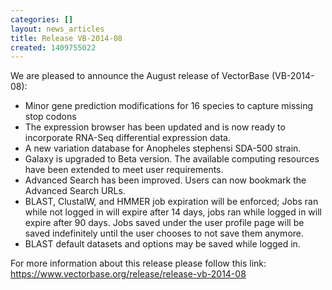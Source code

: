 ```yaml
---
categories: []
layout: news_articles
title: Release VB-2014-08
created: 1409755022
---
```

We are pleased to announce the August release of VectorBase (VB-2014-08):
<ul> <li>Minor gene prediction modifications for 16 species to capture missing stop codons</li> <li>The expression browser has been updated and is now ready to incorporate RNA-Seq differential expression data.</li><li>A new variation database for Anopheles stephensi SDA-500 strain.</li><li>Galaxy is upgraded to Beta version. The available computing resources have been extended to meet user requirements.</li><li>Advanced Search has been improved. Users can now bookmark the Advanced Search URLs.</li><li>BLAST, ClustalW, and HMMER job expiration will be enforced; Jobs ran while not logged in will expire after 14 days, jobs ran while logged in will expire after 90 days. Jobs saved under the user profile page will be saved indefinitely until the user chooses to not save them anymore.</li> <li>BLAST default datasets and options may be saved while logged in.</li></ul>

For more information about this release please follow this link: https://www.vectorbase.org/release/release-vb-2014-08
